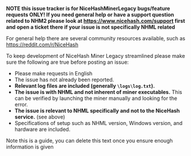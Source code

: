 **NOTE this issue tracker is for NiceHashMinerLegacy bugs/feature requests ONLY! If you need general help or have a support question related to NHM2 please look at https://www.nicehash.com/support first and open a ticket there if your issue is not specifically NHML related**

For general help there are several community resources available, such as https://reddit.com/r/NiceHash

To keep development of NiceHash Miner Legacy streamlined please make sure the following are true before posting an issue:

- Please make requests in English
- The issue has not already been reported.
- **Relevant log files are included (generally `\logs\log.txt`).**
- **The issue is with NHML and not inherent of miner executables.** This can be verified by launching the miner manually and looking for the error.
- **The issue is relevant to NHML specifically and not to the NiceHash service.** (see above)
- Specifications of setup such as NHML version, Windows version, and hardware are included.

Note this is a guide, you can delete this text once you ensure enough information is given
